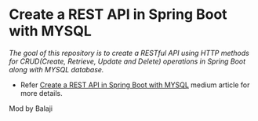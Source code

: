 # Create a REST API in Spring Boot with MYSQL
*The goal of this repository is to create a RESTful API using HTTP methods for CRUD(Create, Retrieve, Update and Delete) operations in Spring Boot along with MYSQL database.*

- Refer [Create a REST API in Spring Boot with MYSQL](https://medium.com/@andriperera.98/create-a-rest-api-in-spring-boot-with-mysql-b250ff3aaa9b) medium article for more details.

Mod by Balaji

